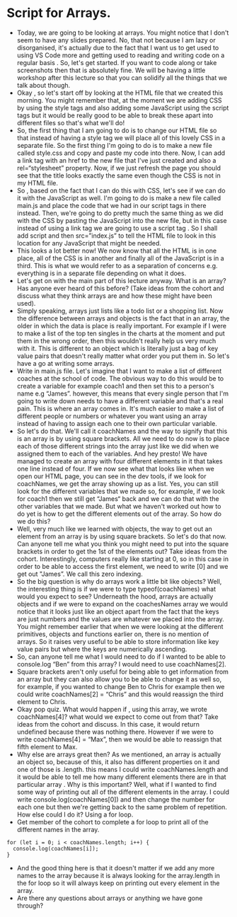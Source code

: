 # Script for Arrays.

- Today, we are going to be looking at arrays. You might notice that I don't seem to have any slides prepared. No, that not because I am lazy or disorganised, it's actually due to the fact that I want us to get used to using VS Code more and getting used to reading and writing code on a regular basis . So, let's get started. If you want to code along or take screenshots then that is absolutely fine. We will be having a little workshop after this lecture so that you can solidify all the things that we talk about though.
- Okay , so let's start off by looking at the HTML file that we created this morning. You might remember that, at the moment we are adding CSS by using the style tags and also adding some JavaScript using the script tags but it would be really good to be able to break these apart into different files so that's what we'll do!
- So, the first thing that I am going to do is to change our HTML file so that instead of having a style tag we will place all of this lovely CSS in a separate file. So the first thing I'm going to do is to make a new file called style.css and copy and paste my code into there. Now, I can add a link tag with an href to the new file that I've just created and also a rel=“stylesheet” property. Now, if we just refresh the page you should see that the title looks exactly the same even though the CSS is not in my HTML file.
- So , based on the fact that I can do this with CSS, let's see if we can do it with the JavaScript as well. I'm going to do is make a new file called main.js and place the code that we had in our script tags in there instead. Then, we're going to do pretty much the same thing as we did with the CSS by pasting the JavaScript into the new file, but in this case instead of using a link tag we are going to use a script tag . So I shall add script and then src=”index.js” to tell the HTML file to look in this location for any JavaScript that might be needed.
- This looks a lot better now! We now know that all the HTML is in one place, all of the CSS is in another and finally all of the JavaScript is in a third. This is what we would refer to as a separation of concerns e.g. everything is in a separate file depending on what it does.
- Let's get on with the main part of this lecture anyway. What is an array? Has anyone ever heard of this before? (Take ideas from the cohort and discuss what they think arrays are and how these might have been used).
- Simply speaking, arrays just lists like a todo list or a shopping list. Now the difference between arrays and objects is the fact that in an array, the older in which the data is place is really important. For example if I were to make a list of the top ten singles in the charts at the moment and put them in the wrong order, then this wouldn't really help us very much with it. This is different to an object which is literally just a bag of key value pairs that doesn't really matter what order you put them in. So let's have a go at writing some arrays.
- Write in main.js file. Let's imagine that I want to make a list of different coaches at the school of code. The obvious way to do this would be to create a variable for example coach1 and then set this to a person's name e.g “James”. however, this means that every single person that I'm going to write down needs to have a different variable and that's a real pain. This is where an array comes in. It's much easier to make a list of different people or numbers or whatever you want using an array instead of having to assign each one to their own particular variable.
- So let's do that. We'll call it coachNames and the way to signify that this is an array is by using square brackets. All we need to do now is to place each of those different strings into the array just like we did when we assigned them to each of the variables. And hey presto! We have managed to create an array with four different elements in it that takes one line instead of four. If we now see what that looks like when we open our HTML page, you can see in the dev tools, if we look for coachNames, we get the array showing up as a list. Yes, you can still look for the different variables that we made so, for example, if we look for coach1 then we still get “James“ back and we can do that with the other variables that we made. But what we haven't worked out how to do yet is how to get the different elements out of the array. So how do we do this?
- Well, very much like we learned with objects, the way to get out an element from an array is by using square brackets. So let's do that now. Can anyone tell me what you think you might need to put into the square brackets in order to get the 1st of the elements out? Take ideas from the cohort. Interestingly, computers really like starting at 0, so in this case in order to be able to access the first element, we need to write [0] and we get out "James”. We call this zero indexing.
- So the big question is why do arrays work a little bit like objects? Well, the interesting thing is if we were to type typeof(coachNames) what would you expect to see? Underneath the hood, arrays are actually objects and if we were to expand on the coachesNames array we would notice that it looks just like an object apart from the fact that the keys are just numbers and the values are whatever we placed into the array. You might remember earlier that when we were looking at the different primitives, objects and functions earlier on, there is no mention of arrays. So it raises very useful to be able to store information like key value pairs but where the keys are numerically ascending.
- So, can anyone tell me what I would need to do if I wanted to be able to console.log “Ben” from this array? I would need to use coachNames[2].
- Square brackets aren't only useful for being able to get information from an array but they can also allow you to be able to change it as well so, for example, if you wanted to change Ben to Chris for example then we could write coachNames[2] = “Chris” and this would reassign the third element to Chris.
- Okay pop quiz. What would happen if , using this array, we wrote coachNames[4]? what would we expect to come out from that? Take ideas from the cohort and discuss. In this case, it would return undefined because there was nothing there. However if we were to write coachNames[4] = “Max”, then we would be able to reassign that fifth element to Max.
- Why else are arrays great then? As we mentioned, an array is actually an object so, because of this, it also has different properties on it and one of those is .length. this means I could write coachNames.length and it would be able to tell me how many different elements there are in that particular array . Why is this important? Well, what if I wanted to find some way of printing out all of the different elements in the array. I could write console.log(coachNames[0]) and then change the number for each one but then we're getting back to the same problem of repetition. How else could I do it? Using a for loop.
- Get member of the cohort to complete a for loop to print all of the different names in the array.

```
for (let i = 0; i < coachNames.length; i++) {
  console.log(coachNames[i]);
}
```

- And the good thing here is that it doesn't matter if we add any more names to the array because it is always looking for the array.length in the for loop so it will always keep on printing out every element in the array.
- Are there any questions about arrays or anything we have gone through?
